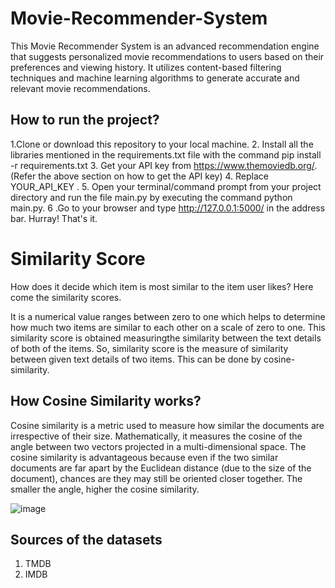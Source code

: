 # Movie-Recommender-System
This Movie Recommender System is an advanced recommendation engine that suggests personalized movie recommendations to users based on their preferences and viewing history. It utilizes content-based filtering techniques and machine learning algorithms to generate accurate and relevant movie recommendations.

## How to run the project?
1.Clone or download this repository to your local machine.
2. Install all the libraries mentioned in the requirements.txt file with the command pip install -r requirements.txt
3. Get your API key from https://www.themoviedb.org/. (Refer the above section on how to get the API key)
4. Replace YOUR_API_KEY .
5. Open your terminal/command prompt from your project directory and run the file main.py by executing the command python main.py.
6 .Go to your browser and type http://127.0.0.1:5000/ in the address bar.
Hurray! That's it.

# Similarity Score
How does it decide which item is most similar to the item user likes? Here come the similarity scores.

It is a numerical value ranges between zero to one which helps to determine how much two items are similar to each other on a scale of zero to one. This similarity score is obtained measuringthe similarity between the text details of both of the items. So, similarity score is the measure of similarity between given text details of two items. This can be done by cosine-similarity.

## How Cosine Similarity works?
Cosine similarity is a metric used to measure how similar the documents are irrespective of their size. Mathematically, it measures the cosine of the angle between two vectors projected in a multi-dimensional space. The cosine similarity is advantageous because even if the two similar documents are far apart by the Euclidean distance (due to the size of the document), chances are they may still be oriented closer together. The smaller the angle, higher the cosine similarity.

![image](https://github.com/RaySourish/Movie-Recommender-System/assets/78815665/c2e133f7-8d6f-4692-ac30-5d9625305d61)

## Sources of the datasets
1. TMDB
2. IMDB

